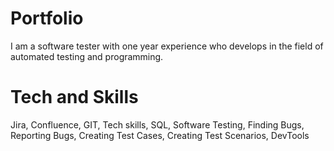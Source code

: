# Portfolio
I am a software tester with one year
experience who develops in the field of
automated testing and programming.
# Tech and Skills
Jira,
Confluence,
GIT,
Tech skills,
SQL,
Software Testing,
Finding Bugs,
Reporting Bugs,
Creating Test Cases,
Creating Test Scenarios,
DevTools

